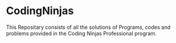 # CodingNinjas
This Repositary consists of all the solutions of Programs, codes and problems provided in the Coding Ninjas Professional program.
